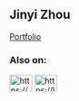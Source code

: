 ## Jinyi Zhou

<a href="https://jinyizh.github.io/" target="_blank"> Portfolio </a>
<h3 align="left">Also on:</h3>
<p align="left">
<a href="https://www.linkedin.com/in/jinyizhou620/" target="blank"><img align="center" src="https://raw.githubusercontent.com/rahuldkjain/github-profile-readme-generator/master/src/images/icons/Social/linked-in-alt.svg" alt="https://www.linkedin.com/in/jinyizhou620/" height="30" width="40" /></a>
<a href="https://leetcode.com/jinyizh/" target="blank"><img align="center" src="https://raw.githubusercontent.com/rahuldkjain/github-profile-readme-generator/master/src/images/icons/Social/leet-code.svg" alt="https://leetcode.com/jinyizh/" height="30" width="40" /></a>
</p>
